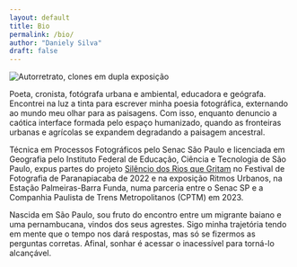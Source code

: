 ```yaml
---
layout: default
title: Bio
permalink: /bio/
author: "Daniely Silva"
draft: false
---
```

![Autorretrato, clones em dupla exposição](/img/projects/autorretratos/daniely-silva01.jpg "Duas de mim")

Poeta, cronista, fotógrafa urbana e ambiental, educadora e geógrafa. Encontrei na luz a tinta para escrever minha poesia fotográfica, externando ao mundo meu olhar para as paisagens. Com isso, enquanto denuncio a caótica interface formada pelo espaço humanizado, quando as fronteiras urbanas e agrícolas se expandem degradando a paisagem ancestral.

Técnica em Processos Fotográficos pelo Senac São Paulo e licenciada em Geografia pelo Instituto Federal de Educação, Ciência e Tecnologia de São Paulo, expus partes do projeto [Silêncio dos Rios que Gritam](http://danielysilva.com.br/acervo/silencio-dos-rios-que-gritam/) no Festival de Fotografia de Paranapiacaba de 2022 e na exposição Ritmos Urbanos, na Estação Palmeiras-Barra Funda, numa parceria entre o Senac SP e a Companhia Paulista de Trens Metropolitanos (CPTM) em 2023.

Nascida em São Paulo, sou fruto do encontro entre um migrante baiano e uma pernambucana, vindos dos seus agrestes. Sigo minha trajetória tendo em mente que o tempo nos dará respostas, mas só se fizermos as perguntas corretas. Afinal, sonhar é acessar o inacessível para torná-lo alcançável.
